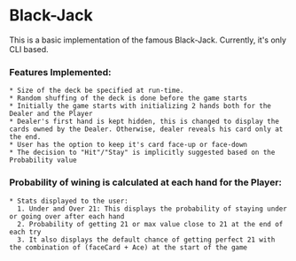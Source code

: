 # Black-Jack
This is a basic implementation of the famous Black-Jack. Currently,  it's only CLI based.
### Features Implemented:
    * Size of the deck be specified at run-time.
    * Random shuffing of the deck is done before the game starts
    * Initially the game starts with initializing 2 hands both for the Dealer and the Player
    * Dealer's first hand is kept hidden, this is changed to display the cards owned by the Dealer. Otherwise, dealer reveals his card only at the end.
    * User has the option to keep it's card face-up or face-down    
    * The decision to "Hit"/"Stay" is implicitly suggested based on the Probability value
### Probability of wining is calculated at each hand for the Player:
    * Stats displayed to the user:
      1. Under and Over 21: This displays the probability of staying under or going over after each hand
      2. Probability of getting 21 or max value close to 21 at the end of each try
      3. It also displays the default chance of getting perfect 21 with the combination of (faceCard + Ace) at the start of the game


